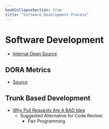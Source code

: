 ```yaml
---
bookCollapseSection: true
title: "Software Development Process"
---
```

# Software Development

* [Internal Open Source](internal-open-source.md)

## DORA Metrics

* [Source](https://dorametrics.org/)


## Trunk Based Development

* [Why Pull Requests Are A BAD Idea](https://youtu.be/ASOSEiJCyEM?si=qUfFfXhaPI4zyjaj)
    * Suggested Alternative for Code Review: 
        * Pair Programming
